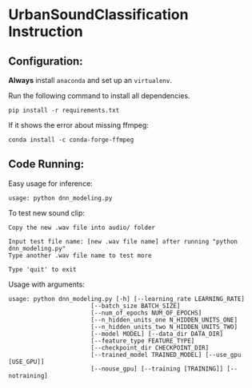 # UrbanSoundClassification Instruction

## Configuration:

**Always** install `anaconda` and set up an `virtualenv`.

Run the following command to install all dependencies.

```
pip install -r requirements.txt
```
If it shows the error about missing ffmpeg:
```
conda install -c conda-forge-ffmpeg
```

## Code Running:

Easy usage for inference:
```
usage: python dnn_modeling.py
```

To test new sound clip:
```
Copy the new .wav file into audio/ folder

Input test file name: [new .wav file name] after running "python dnn_modeling.py"
Type another .wav file name to test more

Type 'quit' to exit
```

Usage with arguments:
```
usage: python dnn_modeling.py [-h] [--learning_rate LEARNING_RATE]
                       [--batch_size BATCH_SIZE]
                       [--num_of_epochs NUM_OF_EPOCHS]
                       [--n_hidden_units_one N_HIDDEN_UNITS_ONE]
                       [--n_hidden_units_two N_HIDDEN_UNITS_TWO]
                       [--model MODEL] [--data_dir DATA_DIR]
                       [--feature_type FEATURE_TYPE]
                       [--checkpoint_dir CHECKPOINT_DIR]
                       [--trained_model TRAINED_MODEL] [--use_gpu [USE_GPU]]
                       [--nouse_gpu] [--training [TRAINING]] [--notraining]
```